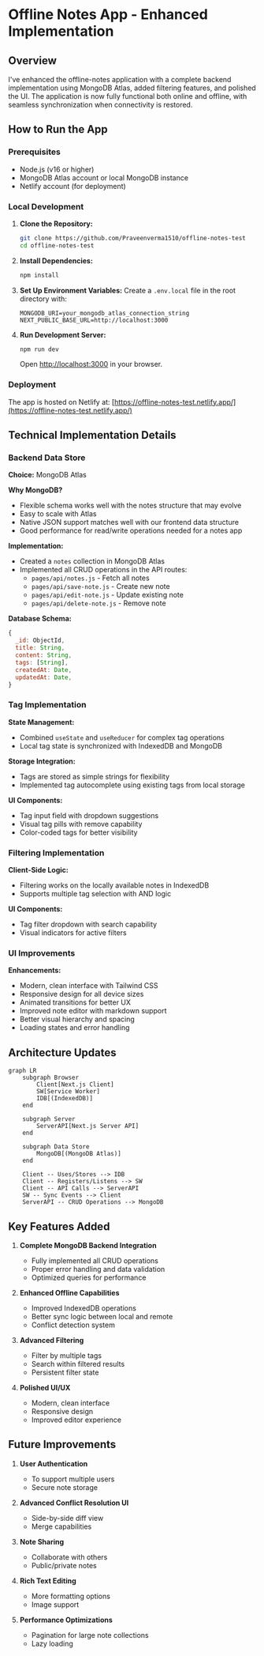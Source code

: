# Offline Notes App - Enhanced Implementation

## Overview

I've enhanced the offline-notes application with a complete backend implementation using MongoDB Atlas, added filtering features, and polished the UI. The application is now fully functional both online and offline, with seamless synchronization when connectivity is restored.

## How to Run the App

### Prerequisites
- Node.js (v16 or higher)
- MongoDB Atlas account or local MongoDB instance
- Netlify account (for deployment)

### Local Development

1. **Clone the Repository:**
    ```bash
    git clone https://github.com/Praveenverma1510/offline-notes-test
    cd offline-notes-test
    ```

2. **Install Dependencies:**
    ```bash
    npm install
    ```

3. **Set Up Environment Variables:**
    Create a `.env.local` file in the root directory with:
    ```env
    MONGODB_URI=your_mongodb_atlas_connection_string
    NEXT_PUBLIC_BASE_URL=http://localhost:3000
    ```

4. **Run Development Server:**
    ```bash
    npm run dev
    ```
    Open [http://localhost:3000](http://localhost:3000) in your browser.

### Deployment

The app is hosted on Netlify at: [https://offline-notes-test.netlify.app/](https://offline-notes-test.netlify.app/)

## Technical Implementation Details

### Backend Data Store

**Choice:** MongoDB Atlas

**Why MongoDB?**
- Flexible schema works well with the notes structure that may evolve
- Easy to scale with Atlas
- Native JSON support matches well with our frontend data structure
- Good performance for read/write operations needed for a notes app

**Implementation:**
- Created a `notes` collection in MongoDB Atlas
- Implemented all CRUD operations in the API routes:
  - `pages/api/notes.js` - Fetch all notes
  - `pages/api/save-note.js` - Create new note
  - `pages/api/edit-note.js` - Update existing note
  - `pages/api/delete-note.js` - Remove note

**Database Schema:**
```javascript
{
  _id: ObjectId,
  title: String,
  content: String,
  tags: [String],
  createdAt: Date,
  updatedAt: Date,
}
```

### Tag Implementation

**State Management:**
- Combined `useState` and `useReducer` for complex tag operations
- Local tag state is synchronized with IndexedDB and MongoDB

**Storage Integration:**
- Tags are stored as simple strings for flexibility
- Implemented tag autocomplete using existing tags from local storage

**UI Components:**
- Tag input field with dropdown suggestions
- Visual tag pills with remove capability
- Color-coded tags for better visibility

### Filtering Implementation

**Client-Side Logic:**
- Filtering works on the locally available notes in IndexedDB
- Supports multiple tag selection with AND logic

**UI Components:**
- Tag filter dropdown with search capability
- Visual indicators for active filters


### UI Improvements

**Enhancements:**
- Modern, clean interface with Tailwind CSS
- Responsive design for all device sizes
- Animated transitions for better UX
- Improved note editor with markdown support
- Better visual hierarchy and spacing
- Loading states and error handling

## Architecture Updates

```mermaid
graph LR
    subgraph Browser
        Client[Next.js Client]
        SW[Service Worker]
        IDB[(IndexedDB)]
    end

    subgraph Server
        ServerAPI[Next.js Server API]
    end

    subgraph Data Store
        MongoDB[(MongoDB Atlas)]
    end

    Client -- Uses/Stores --> IDB
    Client -- Registers/Listens --> SW
    Client -- API Calls --> ServerAPI
    SW -- Sync Events --> Client
    ServerAPI -- CRUD Operations --> MongoDB
```

## Key Features Added

1. **Complete MongoDB Backend Integration**
   - Fully implemented all CRUD operations
   - Proper error handling and data validation
   - Optimized queries for performance

2. **Enhanced Offline Capabilities**
   - Improved IndexedDB operations
   - Better sync logic between local and remote
   - Conflict detection system

3. **Advanced Filtering**
   - Filter by multiple tags
   - Search within filtered results
   - Persistent filter state

4. **Polished UI/UX**
   - Modern, clean interface
   - Responsive design
   - Improved editor experience

## Future Improvements

1. **User Authentication**
   - To support multiple users
   - Secure note storage

2. **Advanced Conflict Resolution UI**
   - Side-by-side diff view
   - Merge capabilities

3. **Note Sharing**
   - Collaborate with others
   - Public/private notes

4. **Rich Text Editing**
   - More formatting options
   - Image support

5. **Performance Optimizations**
   - Pagination for large note collections
   - Lazy loading
